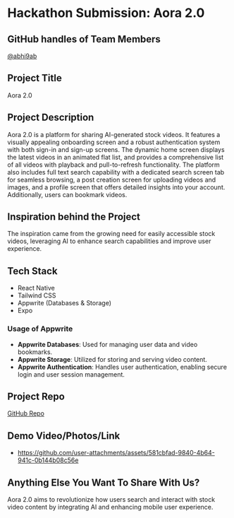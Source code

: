 # Hackathon Submission: Aora 2.0

## GitHub handles of Team Members
[@abhi9ab](https://github.com/abhi9ab)

## Project Title
Aora 2.0

## Project Description
Aora 2.0 is a platform for sharing AI-generated stock videos. It features a visually appealing onboarding screen and a robust authentication system with both sign-in and sign-up screens. The dynamic home screen displays the latest videos in an animated flat list, and provides a comprehensive list of all videos with playback and pull-to-refresh functionality. The platform also includes full text search capability with a dedicated search screen tab for seamless browsing, a post creation screen for uploading videos and images, and a profile screen that offers detailed insights into your account. Additionally, users can bookmark videos.

## Inspiration behind the Project  
The inspiration came from the growing need for easily accessible stock videos, leveraging AI to enhance search capabilities and improve user experience.  

## Tech Stack  
- React Native  
- Tailwind CSS  
- Appwrite (Databases & Storage)  
- Expo  

### Usage of Appwrite
- **Appwrite Databases**: Used for managing user data and video bookmarks.  
- **Appwrite Storage**: Utilized for storing and serving video content.
- **Appwrite Authentication**: Handles user authentication, enabling secure login and user session management. 

## Project Repo
[GitHub Repo](https://github.com/abhi9ab/Aora_2.0)  

## Demo Video/Photos/Link
- https://github.com/user-attachments/assets/581cbfad-9840-4b64-941c-0b144b08c56e  

## Anything Else You Want To Share With Us?
Aora 2.0 aims to revolutionize how users search and interact with stock video content by integrating AI and enhancing mobile user experience.
